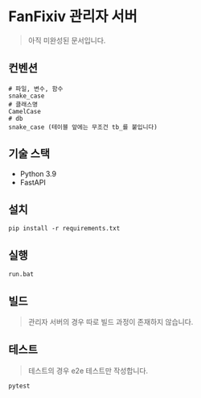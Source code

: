 # FanFixiv 관리자 서버

> 아직 미완성된 문서입니다.

## 컨벤션

```
# 파일, 변수, 함수
snake_case
# 클래스명
CamelCase
# db
snake_case (테이블 앞에는 무조건 tb_를 붙입니다)
```

## 기술 스택

- Python 3.9
- FastAPI

## 설치

```
pip install -r requirements.txt
```

## 실행

```
run.bat
```

## 빌드

> 관리자 서버의 경우 따로 빌드 과정이 존재하지 않습니다.

## 테스트

> 테스트의 경우 e2e 테스트만 작성합니다.

```
pytest
```
